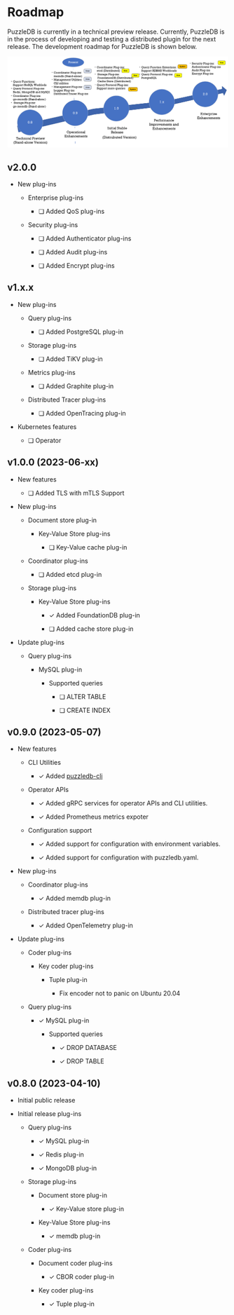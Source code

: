 # Roadmap

PuzzleDB is currently in a technical preview release. Currently, PuzzleDB is in the process of developing and testing a distributed plugin for the next release. The development roadmap for PuzzleDB is shown below.

![doc/img/roadmap](img/roadmap.png)

## v2.0.0

-   New plug-ins

    -   Enterprise plug-ins

        -   ❏ Added QoS plug-ins

    -   Security plug-ins

        -   ❏ Added Authenticator plug-ins﻿

        -   ❏ Added Audit plug-ins

        -   ❏ Added Encrypt plug-ins

## v1.x.x

-   New plug-ins

    -   Query plug-ins

        -   ❏ Added PostgreSQL plug-in

    -   Storage plug-ins

        -   ❏ Added TiKV plug-in

    -   Metrics plug-ins

        -   ❏ Added Graphite plug-in

    -   Distributed Tracer plug-ins

        -   ❏ Added OpenTracing plug-in

-   Kubernetes features

    -   ❏ Operator

## v1.0.0 (2023-06-xx)

-   New features

    -   ❏ Added TLS with mTLS Support

-   New plug-ins

    -   Document store plug-in

        -   Key-Value Store plug-ins

            -   ❏ Key-Value cache plug-in

    -   Coordinator plug-ins

        -   ❏ Added etcd plug-in

    -   Storage plug-ins

        -   Key-Value Store plug-ins

            -   ✓ Added FoundationDB plug-in

            -   ❏ Added cache store plug-in

-   Update plug-ins

    -   Query plug-ins

        -   MySQL plug-in

            -   Supported queries

                -   ❏ ALTER TABLE

                -   ❏ CREATE INDEX

## v0.9.0 (2023-05-07)

-   New features

    -   CLI Utilities

        -   ✓ Added [puzzledb-cli](cmd/cli/puzzledb-cli.md)

    -   Operator APIs

        -   ✓ Added gRPC services for operator APIs and CLI utilities.

        -   ✓ Added Prometheus metrics expoter

    -   Configuration support

        -   ✓ Added support for configuration with environment variables.

        -   ✓ Added support for configuration with puzzledb.yaml.

-   New plug-ins

    -   Coordinator plug-ins

        -   ✓ Added memdb plug-in

    -   Distributed tracer plug-ins

        -   ✓ Added OpenTelemetry plug-in

-   Update plug-ins

    -   Coder plug-ins

        -   Key coder plug-ins

            -   Tuple plug-in

                -   Fix encoder not to panic on Ubuntu 20.04

    -   Query plug-ins

        -   ✓ MySQL plug-in

            -   Supported queries

                -   ✓ DROP DATABASE

                -   ✓ DROP TABLE

## v0.8.0 (2023-04-10)

-   Initial public release

-   Initial release plug-ins

    -   Query plug-ins

        -   ✓ MySQL plug-in

        -   ✓ Redis plug-in

        -   ✓ MongoDB plug-in

    -   Storage plug-ins

        -   Document store plug-in

            -   ✓ Key-Value store plug-in

        -   Key-Value Store plug-ins

            -   ✓ memdb plug-in

    -   Coder plug-ins

        -   Document coder plug-ins

            -   ✓ CBOR coder plug-in

        -   Key coder plug-ins

            -   ✓ Tuple plug-in
